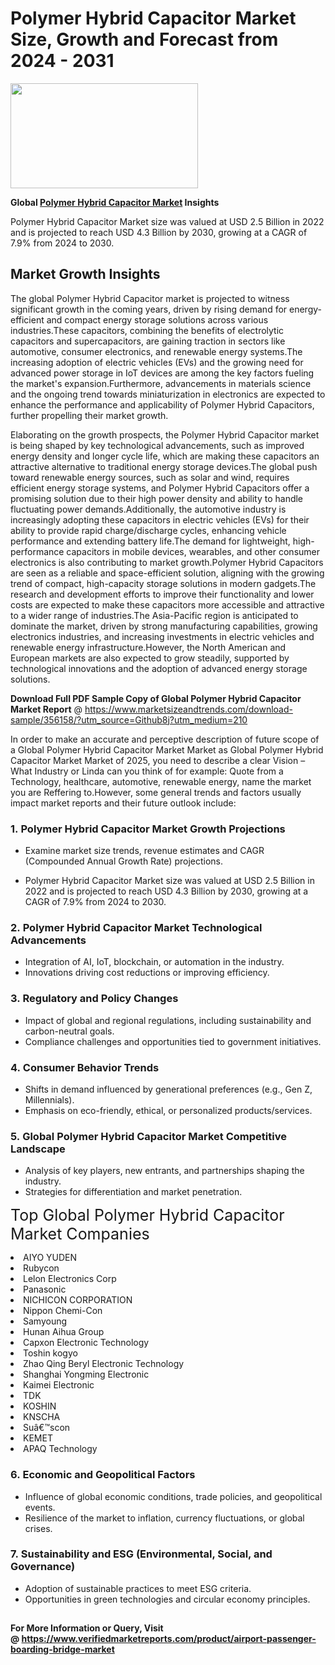 <H1>Polymer Hybrid Capacitor Market Size, Growth and Forecast from 2024 - 2031</H1><img class="aligncenter size-medium wp-image-584254" src="https://thirdeyenews.in/wp-content/uploads/2024/09/Global-Market-Research-300x168.jpeg" alt="" width="300" height="168" /><p><strong>Global&nbsp;<a href="https://www.marketsizeandtrends.com/download-sample/356158/?utm_source=Github8j?utm_medium=210">Polymer Hybrid Capacitor Market</a> Insights</strong></p><p>Polymer Hybrid Capacitor Market size was valued at USD 2.5 Billion in 2022 and is projected to reach USD 4.3 Billion by 2030, growing at a CAGR of 7.9% from 2024 to 2030.</p><p><h2>Market Growth Insights</h2> <p>The global Polymer Hybrid Capacitor market is projected to witness significant growth in the coming years, driven by rising demand for energy-efficient and compact energy storage solutions across various industries.These capacitors, combining the benefits of electrolytic capacitors and supercapacitors, are gaining traction in sectors like automotive, consumer electronics, and renewable energy systems.The increasing adoption of electric vehicles (EVs) and the growing need for advanced power storage in IoT devices are among the key factors fueling the market's expansion.Furthermore, advancements in materials science and the ongoing trend towards miniaturization in electronics are expected to enhance the performance and applicability of Polymer Hybrid Capacitors, further propelling their market growth. </p> <p>Elaborating on the growth prospects, the Polymer Hybrid Capacitor market is being shaped by key technological advancements, such as improved energy density and longer cycle life, which are making these capacitors an attractive alternative to traditional energy storage devices.The global push toward renewable energy sources, such as solar and wind, requires efficient energy storage systems, and Polymer Hybrid Capacitors offer a promising solution due to their high power density and ability to handle fluctuating power demands.Additionally, the automotive industry is increasingly adopting these capacitors in electric vehicles (EVs) for their ability to provide rapid charge/discharge cycles, enhancing vehicle performance and extending battery life.The demand for lightweight, high-performance capacitors in mobile devices, wearables, and other consumer electronics is also contributing to market growth.Polymer Hybrid Capacitors are seen as a reliable and space-efficient solution, aligning with the growing trend of compact, high-capacity storage solutions in modern gadgets.The research and development efforts to improve their functionality and lower costs are expected to make these capacitors more accessible and attractive to a wider range of industries.The Asia-Pacific region is anticipated to dominate the market, driven by strong manufacturing capabilities, growing electronics industries, and increasing investments in electric vehicles and renewable energy infrastructure.However, the North American and European markets are also expected to grow steadily, supported by technological innovations and the adoption of advanced energy storage solutions.</p><p><span class=""><strong>Download Full PDF Sample Copy of Global Polymer Hybrid Capacitor Market Report</strong> @ <a href="https://www.marketsizeandtrends.com/download-sample/356158/?utm_source=Github8j?utm_medium=210" target="_blank">https://www.marketsizeandtrends.com/download-sample/356158/?utm_source=Github8j?utm_medium=210</a></span></p><p>In order to make an accurate and perceptive description of future scope of a Global&nbsp;Polymer Hybrid Capacitor Market Market as Global&nbsp;Polymer Hybrid Capacitor Market Market of 2025, you need to describe a clear Vision &ndash; What Industry or Linda can you think of for example: Quote from a Technology, healthcare, automotive, renewable energy, name the market you are Reffering to.However, some general trends and factors usually impact market reports and their future outlook include:</p><h3>1.&nbsp;<strong>Polymer Hybrid Capacitor Market Growth Projections</strong></h3><ul><li>Examine market size trends, revenue estimates and CAGR (Compounded Annual Growth Rate) projections.</li><li><p>Polymer Hybrid Capacitor Market size was valued at USD 2.5 Billion in 2022 and is projected to reach USD 4.3 Billion by 2030, growing at a CAGR of 7.9% from 2024 to 2030.</p></li></ul><h3>2.&nbsp;<strong>Polymer Hybrid Capacitor Market Technological Advancements</strong></h3><ul><li>Integration of AI, IoT, blockchain, or automation in the industry.</li><li>Innovations driving cost reductions or improving efficiency.</li></ul><h3>3.&nbsp;<strong>Regulatory and Policy Changes</strong></h3><ul><li>Impact of global and regional regulations, including sustainability and carbon-neutral goals.</li><li>Compliance challenges and opportunities tied to government initiatives.</li></ul><h3>4.&nbsp;<strong>Consumer Behavior Trends</strong></h3><ul><li>Shifts in demand influenced by generational preferences (e.g., Gen Z, Millennials).</li><li>Emphasis on eco-friendly, ethical, or personalized products/services.</li></ul><h3>5.&nbsp;<strong>Global Polymer Hybrid Capacitor Market Competitive Landscape</strong></h3><ul><li>Analysis of key players, new entrants, and partnerships shaping the industry.</li><li>Strategies for differentiation and market penetration.</li></ul><p data-pm-slice="1 1 []"><span style="color: inherit; font-family: inherit; font-size: 25px;">Top Global Polymer Hybrid Capacitor Market Companies</span></p><div class="" data-test-id=""><p><li>AIYO YUDEN</li><li> Rubycon</li><li> Lelon Electronics Corp</li><li> Panasonic</li><li> NICHICON CORPORATION</li><li> Nippon Chemi-Con</li><li> Samyoung</li><li> Hunan Aihua Group</li><li> Capxon Electronic Technology</li><li> Toshin kogyo</li><li> Zhao Qing Beryl Electronic Technology</li><li> Shanghai Yongming Electronic</li><li> Kaimei Electronic</li><li> TDK</li><li> KOSHIN</li><li> KNSCHA</li><li> Suâ€™scon</li><li> KEMET</li><li> APAQ Technology</li></p></div><h3>6.&nbsp;<strong>Economic and Geopolitical Factors</strong></h3><ul><li>Influence of global economic conditions, trade policies, and geopolitical events.</li><li>Resilience of the market to inflation, currency fluctuations, or global crises.</li></ul><h3>7.&nbsp;<strong>Sustainability and ESG (Environmental, Social, and Governance)</strong></h3><ul><li>Adoption of sustainable practices to meet ESG criteria.</li><li>Opportunities in green technologies and circular economy principles.</li></ul><h2><strong style="font-size: 14px;">For More Information or Query, Visit @&nbsp;</strong><a style="background-color: #ffffff; font-size: 14px;" href="https://www.marketsizeandtrends.com/report/polymer-hybrid-capacitor-market/" target="_blank">https://www.verifiedmarketreports.com/product/airport-passenger-boarding-bridge-market</a></h2>